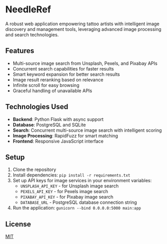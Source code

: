 # NeedleRef

A robust web application empowering tattoo artists with intelligent image discovery and management tools, leveraging advanced image processing and search technologies.

## Features

- Multi-source image search from Unsplash, Pexels, and Pixabay APIs
- Concurrent search capabilities for faster results
- Smart keyword expansion for better search results
- Image result reranking based on relevance
- Infinite scroll for easy browsing
- Graceful handling of unavailable APIs

## Technologies Used

- **Backend**: Python Flask with async support
- **Database**: PostgreSQL and SQLite
- **Search**: Concurrent multi-source image search with intelligent scoring
- **Image Processing**: RapidFuzz for smart matching
- **Frontend**: Responsive JavaScript interface

## Setup

1. Clone the repository
2. Install dependencies: `pip install -r requirements.txt`
3. Set up API keys for image services in your environment variables:
   - `UNSPLASH_API_KEY` - for Unsplash image search
   - `PEXELS_API_KEY` - for Pexels image search
   - `PIXABAY_API_KEY` - for Pixabay image search
   - `DATABASE_URL` - PostgreSQL database connection string
4. Run the application: `gunicorn --bind 0.0.0.0:5000 main:app`

## License

[MIT](LICENSE)